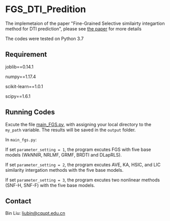 # FGS_DTI_Predition
The implemetaion of the paper "Fine-Grained Selective similairty integartion method for DTI prediction", please see [the paper](https://academic.oup.com/bib/advance-article-abstract/doi/10.1093/bib/bbad085/7076223?utm_source=advanceaccess&utm_campaign=bib&utm_medium=email) for more details

The codes were tested on Python 3.7

## Requirement ##

joblib==0.14.1

numpy==1.17.4

scikit-learn==1.0.1

scipy==1.6.1

## Running Codes ##

Excute the file [main_FGS.py](https://github.com/Nanfeizhilu/FGS_DTI_Predition/blob/main/Codes_FGS/main_FGS.py), with assigning your local directory to the `my_path` variable. The results will be saved in the `output` folder.

In `main_fgs.py`: 

If set `parameter_setting = 1`, the program excutes FGS with five base models (WkNNIR, NRLMF, GRMF, BRDTI and DLapRLS).

If set `parameter_setting = 2`, the program excutes AVE, KA, HSIC, and LIC similarity intergation methods with the five base models.

If set `parameter_setting = 3`, the program excutes two nonlinear methods (SNF-H, SNF-F) with the five base models.

## Contact ##
Bin Liu: [liubin@cqupt.edu.cn](liubin@cqupt.edu.cn)
